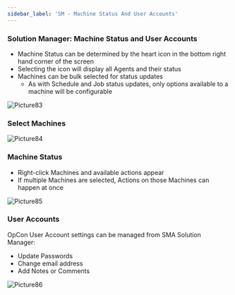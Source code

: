 ```yaml
---
sidebar_label: 'SM - Machine Status And User Accounts'
---
```


### Solution Manager: Machine Status and User Accounts

<!--
<audio controls="controls">
  <source type="audio/mp3" src="audiobasic/SolutionManagerMachineStatusandUserAccounts.mp3"></source>
  <p>Your browser does not support the audio element.</p>
</audio>
-->

* Machine Status can be determined by the heart icon in the bottom right hand corner of the screen
* Selecting the icon will display all Agents and their status
* Machines can be bulk selected for status updates
  * As with Schedule and Job status updates, only options available to a machine will be configurable

![Picture83](/imgbasic/Picture83.png)  

### Select Machines

![Picture84](/imgbasic/Picture84.png) 

### Machine Status

* Right-click Machines and available actions appear
* If multiple Machines are selected, Actions on those Machines can happen at once

![Picture85](/imgbasic/Picture85.png) 

### User Accounts

OpCon User Account settings can be managed from SMA Solution Manager:

* Update Passwords
* Change email address
* Add Notes or Comments

![Picture86](/imgbasic/Picture86.png) 
